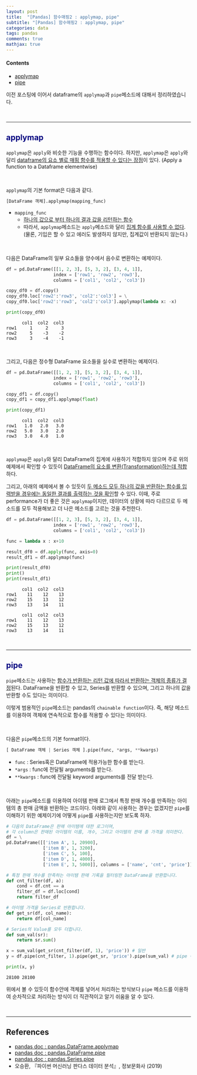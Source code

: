 ```yaml
---
layout: post
title:  "[Pandas] 함수매핑2 : applymap, pipe"
subtitle: "[Pandas] 함수매핑2 : applymap, pipe"
categories: data
tags: pandas
comments: true
mathjax: true
---
```


#### Contents
- [applymap](#applymap)
- [pipe](#pipe)

이전 포스팅에 이어서 dataframe의 `applymap`과 `pipe`메소드에 대해서 정리하였습니다.

<br>

---

## <span style="color:navy">applymap<span>

`applymap`은 `apply`와 비슷한 기능을 수행하는 함수이다. 하지만, `applymap`은 `apply`와 달리 <u>dataframe의 요소 별로  매핑 함수를 적용할 수 있다는 장점</u>이 있다.  (Apply a function to a Dataframe elementwise)

<br>

`applymap`의 기본 format은 다음과 같다.

```python
[DataFrame 객체].applymap(mapping_func)
```

- `mapping_func`
    - <u>하나의 값으로 부터 하나의 결과 값을 리턴하는 함수</u>
    - 따라서,  `applymap`메소드는 `apply`메소드와 달리 <u>집계 함수를 사용할 수 없다</u>.
    (물론, 기입은 할 수 있고 에러도 발생하지 않지만, 집계값이 반환되지 않는다.)

<br>

다음은 DataFrame의 일부 요소들을 양수에서 음수로 변환하는 예제이다.

```python
df = pd.DataFrame([[1, 2, 3], [5, 3, 2], [3, 4, 1]],
                  index = ['row1', 'row2', 'row3'],
                  columns = ['col1', 'col2', 'col3'])

copy_df0 = df.copy()
copy_df0.loc['row2':'row3', 'col2':'col3'] = \
copy_df0.loc['row2':'row3', 'col2':'col3'].applymap(lambda x: -x)

print(copy_df0)
```

```
      col1  col2  col3
row1     1     2     3
row2     5    -3    -2
row3     3    -4    -1
```

<br>

그리고, 다음은 정수형 DataFrame 요소들을 실수로 변환하는 예제이다.

```python
df = pd.DataFrame([[1, 2, 3], [5, 3, 2], [3, 4, 1]],
                  index = ['row1', 'row2', 'row3'],
                  columns = ['col1', 'col2', 'col3'])

copy_df1 = df.copy()
copy_df1 = copy_df1.applymap(float)

print(copy_df1)
```

```
      col1  col2  col3
row1   1.0   2.0   3.0
row2   5.0   3.0   2.0
row3   3.0   4.0   1.0
```

<br>

`applymap`은 `apply`와 달리 DataFrame의 집계에 사용하기 적합하지 않으며  주로 위의 예제에서 확인할 수 있듯이 <u>DataFrame의 요소를 변환(Transformation)하는데 적합</u>하다.

그리고, 아래의 예제에서 볼 수 있듯이  <u>두 메소드 모두 하나의 값을 반환하는 함수를 입력받을 경우에는 동일한 결과를 출력하는 것을 확인</u>할 수 있다. 이때, 주로 performance가 더 좋은 것은 `applymap`이지만, 데이터의 상황에 따라 다르므로 두 메소드를 모두 적용해보고 더 나은 메소드를 고르는 것을 추천한다. 

```python
df = pd.DataFrame([[1, 2, 3], [5, 3, 2], [3, 4, 1]],
                  index = ['row1', 'row2', 'row3'],
                  columns = ['col1', 'col2', 'col3'])

func = lambda x : x+10

result_df0 = df.apply(func, axis=0)
result_df1 = df.applymap(func)

print(result_df0)
print()
print(result_df1)
```

```
      col1  col2  col3
row1    11    12    13
row2    15    13    12
row3    13    14    11

      col1  col2  col3
row1    11    12    13
row2    15    13    12
row3    13    14    11
```

<br>

---

## <span style="color:navy">pipe<span>

`pipe`메소드는 사용하는 <u>함수가 반환하는 리턴 값에 따라서 반환하는 객체의 종류가 결정</u>된다. DataFrame을 반환할 수 있고, Series를 반환할 수 있으며, 그리고 하나의 값을 반환할 수도 있다는 의미이다.

이렇게 범용적인 `pipe`메소드는 pandas의 `chainable function`이다. 즉, 해당 메소드를 이용하여 객체에 연속적으로 함수를 적용할 수 있다는 의미이다. 

<br>

다음은 `pipe`메소드의 기본 format이다.

```python
[ DataFrame 객체 | Series 객체 ].pipe(func, *args, **kwargs)
```

- `func` : Series혹은 DataFrame에 적용가능한 함수를 받는다.
- `*args` : func에 전달될 arguments를 받는다.
- `**kwargs` : func에 전달될 keyword arguments를 전달 받는다.

<br>

아래는 `pipe`메소드를 이용하여 아이템 판매 로그에서 특정 판매 개수를 만족하는 아이템의 총 판매 금액을 반환하는 코드이다. 아래와 같이 사용하는 경우는 없겠지만 `pipe`를 이해하기 위한 예제이기에 어떻게 `pipe`를 사용하는지만 보도록 하자.

```python
# 다음의 DataFrame은 판매 아이템에 대한 로그이며, 
# 각 column은 판매된 아이템의 이름, 개수, 그리고 아이템의 판매 총 가격을 의미한다.
df = \
pd.DataFrame([['item A', 1, 20900],
              ['item B', 1, 3200],
              ['item C', 5, 100],
              ['item D', 1, 4000],
              ['item E', 3, 5000]], columns = ['name', 'cnt', 'price'])

# 특정 판매 개수를 만족하는 아이템 판매 기록을 필터링한 DataFrame을 반환합니다.
def cnt_filter(df, a):
    cond = df.cnt == a
    filter_df = df.loc[cond]
    return filter_df

# 아이템 가격을 Series로 반환합니다.
def get_sr(df, col_name):
    return df[col_name]

# Series의 Value를 모두 더합니다.
def sum_val(sr):
    return sr.sum()

x = sum_val(get_sr(cnt_filter(df, 1), 'price')) # 일반
y = df.pipe(cnt_filter, 1).pipe(get_sr, 'price').pipe(sum_val) # pipe 이용

print(x, y)
```

```
28100 28100
```

위에서 볼 수 있듯이 함수안에 객체를 넣어서 처리하는 방식보다 `pipe` 메소드를 이용하여 순차적으로 처리하는 방식이 더 직관적이고 알기 쉬움을 알 수 있다.

<br>

---

## References

- [pandas doc : pandas.DataFrame.applymap](https://pandas.pydata.org/docs/reference/api/pandas.DataFrame.applymap.html?highlight=applymap)
- [pandas doc : pandas.DataFrame.pipe](https://pandas.pydata.org/docs/reference/api/pandas.DataFrame.pipe.html?highlight=pipe)
- [pandas doc : pandas.Series.pipe](https://pandas.pydata.org/docs/reference/api/pandas.Series.pipe.html?highlight=pipe#pandas.Series.pipe)
- 오승환, 『파이썬 머신러닝 판다스 데이터 분석』, 정보문화사 (2019)